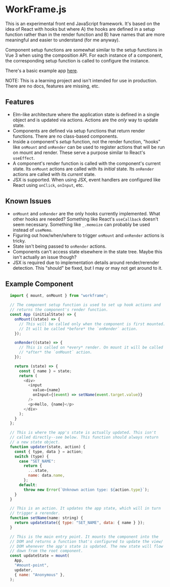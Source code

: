 # WorkFrame.js

This is an experimental front end JavaScript framework. It's based on
the idea of React with hooks but where A) the hooks are defined in a
setup function rather than in the render function and B) have names that
are more meaningful and easier to understand (for me anyway).

Component setup functions are somewhat similar to the setup functions in
Vue 3 when using the composition API. For each instance of a component,
the corresponding setup function is called to configure the instance.

There's a basic example app [here](https://github.com/wylee/workframe-example).

NOTE: This is a learning project and isn't intended for use in
production. There are no docs, features are missing, etc.

## Features

- Elm-like architecture where the application state is defined in a
  single object and is updated via actions. Actions are the *only* way
  to update state.
- Components are defined via setup functions that return render
  functions. There are no class-based components.
- Inside a component's *setup* function, not the render function,
  "hooks" like `onMount` and `onRender` can be used to register actions
  that will be run on mount and render. These serve a purpose similar to
  React's `useEffect`.
- A component's render function is called with the component's current
  state. Its `onMount` actions are called with its *initial* state.
  Its `onRender` actions are called with its *current* state.
- JSX is supported. When using JSX, event handlers are configured like
  React using `onClick`, `onInput`, etc.

## Known Issues

- `onMount` and `onRender` are the only hooks currently implemented.
  What other hooks are needed? Something like React's `useCallback`
  doesn't seem necessary. Something like `_.memoize` can probably be
  used instead of `useMemo`.
- Figuring out how/when/where to trigger `onMount` and `onRender`
  actions is tricky.
- State isn't being passed to `onRender` actions.
- Components can't access state elsewhere in the state tree. Maybe this
  isn't actually an issue though?
- JSX is required due to implementation details around render/rerender
  detection. This "should" be fixed, but I may or may not get around to
  it.

## Example Component

```javascript
  import { mount, onMount } from "workframe";

  // The component setup function is used to set up hook actions and
  // returns the component's render function.
  const App (initialState) => {
    onMount((state) => {
      // This will be called only when the component is first mounted.
      // It will be called *before* the `onRender` action.
    });

    onRender((state) => {
      // This is called on *every* render. On mount it will be called
      // *after* the `onMount` action.
    });

    return (state) => {
      const { name } = state;
      return (
        <div>
          <input
            value={name}
            onInput={(event) => setName(event.target.value)}
          />
          <p>Hello, {name}</p>
        </div>
      );
    }
  };

  // This is where the app's state is actually updated. This isn't
  // called directly--see below. This function should always return
  // a new state object.
  function updater(state, action) {
    const { type, data } = action;
    switch (type) {
      case "SET_NAME":
        return {
          ...state,
          name: data.name,
        };
      default:
        throw new Error(`Unknown action type: ${action.type}`);
    }
  }

  // This is an action. It updates the app state, which will in turn
  // trigger a rerender.
  function setName(name: string) {
    return updateState({ type: "SET_NAME", data: { name } });
  }

  // This is the main entry point. It mounts the component into the
  // DOM and returns a function that's configured to update the view/
  // DOM whenever the app's state is updated. The new state will flow
  // down from the root component.
  const updateState = mount(
    App,
    "#mount-point",
    updater,
    { name: "Anonymous" },
  );
```
